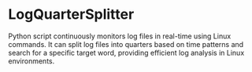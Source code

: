 # LogQuarterSplitter
Python script continuously monitors log files in real-time using Linux commands. It can split log files into quarters based on time patterns and search for a specific target word, providing efficient log analysis in Linux environments.
